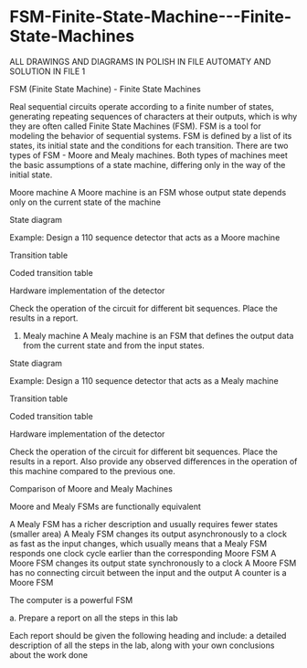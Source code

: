 # FSM-Finite-State-Machine---Finite-State-Machines

ALL DRAWINGS AND DIAGRAMS IN POLISH IN FILE AUTOMATY
AND SOLUTION IN FILE 1

FSM (Finite State Machine) - Finite State Machines

Real sequential circuits operate according to a finite number of states, generating repeating sequences of characters at their outputs, which is why they are often called Finite State Machines (FSM).
FSM is a tool for modeling the behavior of sequential systems.
FSM is defined by a list of its states, its initial state and the conditions for each transition.
There are two types of FSM - Moore and Mealy machines.
Both types of machines meet the basic assumptions of a state machine, differing only in the way of the initial state.

Moore machine
A Moore machine is an FSM whose output state depends only on the current state of the machine

State diagram

Example: Design a 110 sequence detector that acts as a Moore machine

Transition table

Coded transition table

Hardware implementation of the detector

Check the operation of the circuit for different bit sequences. Place the results in a report.

1. Mealy machine
A Mealy machine is an FSM that defines the output data from the current state and from the input states.

State diagram

Example: Design a 110 sequence detector that acts as a Mealy machine

Transition table

Coded transition table

Hardware implementation of the detector

Check the operation of the circuit for different bit sequences. Place the results in a report. Also provide any observed differences in the operation of this machine compared to the previous one.

Comparison of Moore and Mealy Machines

Moore and Mealy FSMs are functionally equivalent

A Mealy FSM has a richer description and usually requires fewer states
(smaller area)
A Mealy FSM changes its output asynchronously to a clock as fast as
the input changes, which usually means that a Mealy FSM responds
one clock cycle earlier than the corresponding Moore FSM
A Moore FSM changes its output state synchronously to a clock
A Moore FSM has no connecting circuit between the input and the output
A counter is a Moore FSM

The computer is a powerful FSM

a. Prepare a report on all the steps in this lab

Each report should be given the following heading and include:
a detailed description of all the steps in the lab, along with your own conclusions about the work done
